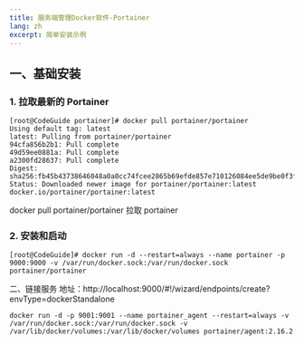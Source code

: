 ```yaml
---
title: 服务端管理Docker软件-Portainer
lang: zh
excerpt: 简单安装示例
---
```

## 一、基础安装

### 1. 拉取最新的 Portainer
```
[root@CodeGuide portainer]# docker pull portainer/portainer
Using default tag: latest
latest: Pulling from portainer/portainer
94cfa856b2b1: Pull complete 
49d59ee0881a: Pull complete 
a2300fd28637: Pull complete 
Digest: sha256:fb45b43738646048a0a0cc74fcee2865b69efde857e710126084ee5de9be0f3f
Status: Downloaded newer image for portainer/portainer:latest
docker.io/portainer/portainer:latest
```
docker pull portainer/portainer
拉取 portainer

### 2. 安装和启动
```
[root@CodeGuide]# docker run -d --restart=always --name portainer -p 9000:9000 -v /var/run/docker.sock:/var/run/docker.sock portainer/portainer

```


二、链接服务
地址：http://localhost:9000/#!/wizard/endpoints/create?envType=dockerStandalone

```
docker run -d -p 9001:9001 --name portainer_agent --restart=always -v /var/run/docker.sock:/var/run/docker.sock -v /var/lib/docker/volumes:/var/lib/docker/volumes portainer/agent:2.16.2
```